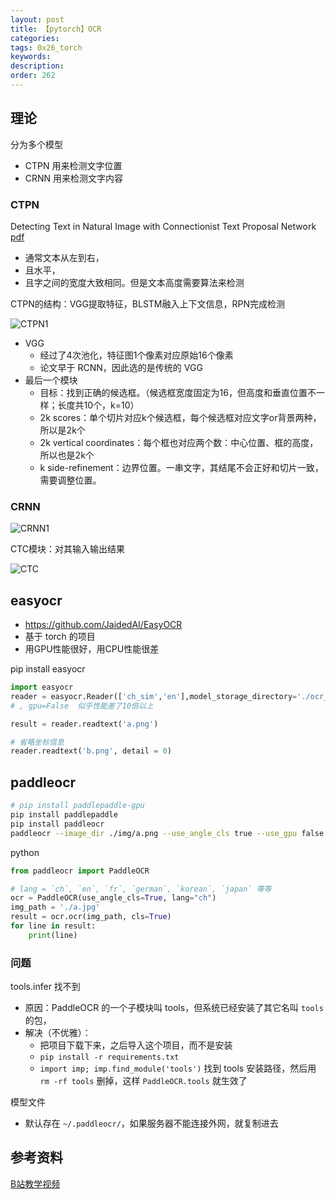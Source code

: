 ```yaml
---
layout: post
title: 【pytorch】OCR
categories:
tags: 0x26_torch
keywords:
description:
order: 262
---
```


## 理论

分为多个模型
- CTPN 用来检测文字位置
- CRNN 用来检测文字内容

### CTPN

Detecting Text in Natural Image with Connectionist Text Proposal Network [pdf](https://arxiv.org/pdf/1609.03605.pdf)

- 通常文本从左到右，
- 且水平，
- 且字之间的宽度大致相同。但是文本高度需要算法来检测


CTPN的结构：VGG提取特征，BLSTM融入上下文信息，RPN完成检测

![CTPN1](/pictures_for_blog/nn/ocr/CPTN1.jpg)

- VGG
  - 经过了4次池化，特征图1个像素对应原始16个像素
  - 论文早于 RCNN，因此选的是传统的 VGG
- 最后一个模块
  - 目标：找到正确的候选框。（候选框宽度固定为16，但高度和垂直位置不一样；长度共10个，k=10）
  - 2k scores：单个切片对应k个候选框，每个候选框对应文字or背景两种，所以是2k个
  - 2k vertical coordinates：每个框也对应两个数：中心位置、框的高度，所以也是2k个
  - k side-refinement：边界位置。一串文字，其结尾不会正好和切片一致，需要调整位置。


### CRNN

![CRNN1](/pictures_for_blog/nn/ocr/CRNN1.jpg)


CTC模块：对其输入输出结果

![CTC](/pictures_for_blog/nn/ocr/CTC.jpeg)



## easyocr

- https://github.com/JaidedAI/EasyOCR
- 基于 torch 的项目
- 用GPU性能很好，用CPU性能很差

pip install easyocr


```py
import easyocr
reader = easyocr.Reader(['ch_sim','en'],model_storage_directory='./ocr_model')
# , gpu=False  似乎性能差了10倍以上

result = reader.readtext('a.png')

# 省略坐标信息
reader.readtext('b.png', detail = 0)

```

## paddleocr


```bash
# pip install paddlepaddle-gpu
pip install paddlepaddle
pip install paddleocr
paddleocr --image_dir ./img/a.png --use_angle_cls true --use_gpu false
```


python
```python
from paddleocr import PaddleOCR

# lang = `ch`, `en`, `fr`, `german`, `korean`, `japan` 等等
ocr = PaddleOCR(use_angle_cls=True, lang="ch")
img_path = './a.jpg'
result = ocr.ocr(img_path, cls=True)
for line in result:
    print(line)
```


### 问题

tools.infer 找不到
- 原因：PaddleOCR 的一个子模块叫 tools，但系统已经安装了其它名叫 `tools` 的包，
- 解决（不优雅）：
    - 把项目下载下来，之后导入这个项目，而不是安装
    - `pip install -r requirements.txt`
    - `import imp; imp.find_module('tools')` 找到 tools 安装路径，然后用 `rm -rf tools` 删掉，这样 `PaddleOCR.tools` 就生效了

模型文件
- 默认存在 `~/.paddleocr/`，如果服务器不能连接外网，就复制进去


## 参考资料

[B站教学视频](https://www.bilibili.com/video/BV1LP4y1F7UQ)
